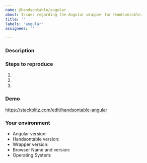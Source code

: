 ```yaml
---
name: @handsontable/angular
about: Issues regarding the Angular wrapper for Handsontable.
title: ''
labels: 'angular'
assignees: ''

---
```


### Description
<!--- Tell us what happens and what should happen -->

### Steps to reproduce
<!--- Provide steps to reproduce this issue -->
1.
2.
3.

### Demo
<!--- Provide a link to a live example on Stackblitz -->
https://stackblitz.com/edit/handsontable-angular

### Your environment
* Angular version:
* Handsontable version:
* Wrapper version:
* Browser Name and version:
* Operating System:
